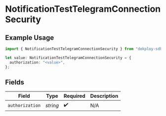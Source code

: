 # NotificationTestTelegramConnectionSecurity

## Example Usage

```typescript
import { NotificationTestTelegramConnectionSecurity } from "dokploy-sdk/models/operations";

let value: NotificationTestTelegramConnectionSecurity = {
  authorization: "<value>",
};
```

## Fields

| Field              | Type               | Required           | Description        |
| ------------------ | ------------------ | ------------------ | ------------------ |
| `authorization`    | *string*           | :heavy_check_mark: | N/A                |